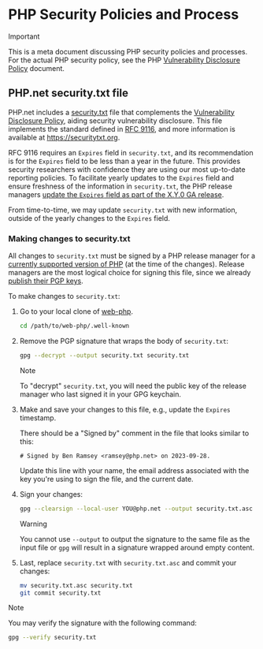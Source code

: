 # PHP Security Policies and Process

> [!IMPORTANT]
> This is a meta document discussing PHP security policies and processes. For the actual
> PHP security policy, see the PHP [Vulnerability Disclosure Policy][] document.

## PHP.net security.txt file

PHP.net includes a [security.txt][] file that complements the
[Vulnerability Disclosure Policy][], aiding security vulnerability disclosure.
This file implements the standard defined in [RFC 9116][], and more information
is available at <https://securitytxt.org>.

RFC 9116 requires an `Expires` field in `security.txt`, and its recommendation
is for the `Expires` field to be less than a year in the future. This provides
security researchers with confidence they are using our most up-to-date
reporting policies. To facilitate yearly updates to the `Expires` field and
ensure freshness of the information in `security.txt`, the PHP release managers
[update the `Expires` field as part of the X.Y.0 GA release][expires-update].

From time-to-time, we may update `security.txt` with new information, outside
of the yearly changes to the `Expires` field.

### Making changes to security.txt

All changes to `security.txt` must be signed by a PHP release manager for a
[currently supported version of PHP][supported-versions] (at the time of the
changes). Release managers are the most logical choice for signing this file,
since we already [publish their PGP keys][rm-pgp-keys].

To make changes to `security.txt`:

1. Go to your local clone of [web-php][].

   ```bash
   cd /path/to/web-php/.well-known
   ```

2. Remove the PGP signature that wraps the body of `security.txt`:

   ```bash
   gpg --decrypt --output security.txt security.txt
   ```

   > [!NOTE]
   > To "decrypt" `security.txt`, you will need the public key of the release
   > manager who last signed it in your GPG keychain.

3. Make and save your changes to this file, e.g., update the `Expires` timestamp.

   There should be a "Signed by" comment in the file that looks similar to this:

   ```
   # Signed by Ben Ramsey <ramsey@php.net> on 2023-09-28.
   ```

   Update this line with your name, the email address associated with the key
   you're using to sign the file, and the current date.

4. Sign your changes:

   ```bash
   gpg --clearsign --local-user YOU@php.net --output security.txt.asc security.txt
   ```

   > [!WARNING]
   > You cannot use `--output` to output the signature to the same file as the
   > input file or `gpg` will result in a signature wrapped around empty content.

5. Last, replace `security.txt` with `security.txt.asc` and commit your changes:

   ```bash
   mv security.txt.asc security.txt
   git commit security.txt
   ```

> [!NOTE]
> You may verify the signature with the following command:
>
> ```bash
> gpg --verify security.txt
> ```

[security.txt]: https://www.php.net/.well-known/security.txt
[vulnerability disclosure policy]: https://github.com/php/php-src/security/policy
[rfc 9116]: https://www.rfc-editor.org/rfc/rfc9116
[expires-update]: release-process.md#preparing-for-the-initial-stable-version-php-xy0
[supported-versions]: https://www.php.net/supported-versions.php
[rm-pgp-keys]: https://www.php.net/gpg-keys.php
[web-php]: https://github.com/php/web-php
